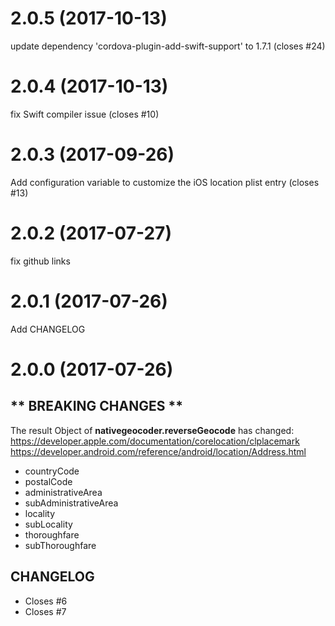 # 2.0.5 (2017-10-13)

update dependency 'cordova-plugin-add-swift-support' to 1.7.1 (closes #24)

# 2.0.4 (2017-10-13)

fix Swift compiler issue (closes #10)

# 2.0.3 (2017-09-26)

Add configuration variable to customize the iOS location plist entry (closes #13)

# 2.0.2 (2017-07-27)

fix github links

# 2.0.1 (2017-07-26)

Add CHANGELOG

# 2.0.0 (2017-07-26)

## ** BREAKING CHANGES **

The result Object of __nativegeocoder.reverseGeocode__ has changed:
https://developer.apple.com/documentation/corelocation/clplacemark
https://developer.android.com/reference/android/location/Address.html

- countryCode
- postalCode
- administrativeArea
- subAdministrativeArea
- locality
- subLocality
- thoroughfare
- subThoroughfare

## CHANGELOG
- Closes #6
- Closes #7 
